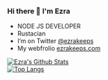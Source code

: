### Hi there 👋 I'm Ezra
- NODE JS DEVELOPER
- Rustacian
- I’m on Twitter [@ezrakeeps](https://twitter.com/ezrakeeps)
- My webfrolio [ezrakeeps.com](http://ezrakeeps.com)

[![Ezra's Github Stats](https://github-readme-stats.vercel.app/api?username=ezratechdev&count_private=true&show_icons=true&theme=dracula&layout=compact)](https://github.com/anuraghazra/github-readme-stats)         
[![Top Langs](https://github-readme-stats.vercel.app/api/top-langs/?username=ezratechdev&layout=compact&theme=dracula)](https://github.com/anuraghazra/github-readme-stats)
